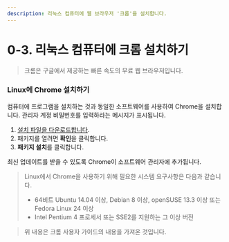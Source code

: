 ```yaml
---
description: 리눅스 컴퓨터에 웹 브라우저 '크롬'을 설치합니다.
---
```


# 0-3. 리눅스 컴퓨터에 크롬 설치하기

> 크롬은 구글에서 제공하는 빠른 속도의 무료 웹 브라우저입니다.

### Linux에 Chrome 설치하기

컴퓨터에 프로그램을 설치하는 것과 동일한 소프트웨어를 사용하여 Chrome을 설치합니다. 관리자 계정 비밀번호를 입력하라는 메시지가 표시됩니다.

1. [설치 파일을 다운로드합니다](https://www.google.com/chrome/browser/desktop/index.html).
2. 패키지를 열려면 **확인**을 클릭합니다.
3. **패키지 설치**를 클릭합니다.

최신 업데이트를 받을 수 있도록 Chrome이 소프트웨어 관리자에 추가됩니다.

> Linux에서 Chrome을 사용하기 위해 필요한 시스템 요구사항은 다음과 같습니다.
>
> * 64비트 Ubuntu 14.04 이상, Debian 8 이상, openSUSE 13.3 이상 또는 Fedora Linux 24 이상
> * Intel Pentium 4 프로세서 또는 SSE2를 지원하는 그 이상 버전



> 위 내용은 크롬 사용자 가이드의 내용을 가져온 것입니다.

